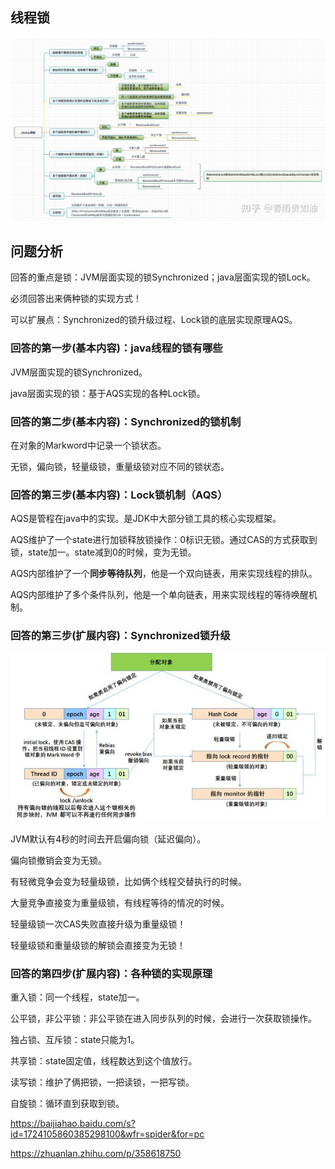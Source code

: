## 线程锁
![](pool/Java线程锁.jpg)

## 问题分析
回答的重点是锁：JVM层面实现的锁Synchronized；java层面实现的锁Lock。

必须回答出来俩种锁的实现方式！

可以扩展点：Synchronized的锁升级过程、Lock锁的底层实现原理AQS。

### 回答的第一步(基本内容)：java线程的锁有哪些
JVM层面实现的锁Synchronized。

java层面实现的锁：基于AQS实现的各种Lock锁。

### 回答的第二步(基本内容)：Synchronized的锁机制
在对象的Markword中记录一个锁状态。

无锁，偏向锁，轻量级锁，重量级锁对应不同的锁状态。

### 回答的第三步(基本内容)：Lock锁机制（AQS）
AQS是管程在java中的实现。是JDK中大部分锁工具的核心实现框架。

AQS维护了一个state进行加锁释放锁操作：0标识无锁。通过CAS的方式获取到锁，state加一。state减到0的时候，变为无锁。

AQS内部维护了一个**同步等待队列**，他是一个双向链表，用来实现线程的排队。

AQS内部维护了多个条件队列，他是一个单向链表，用来实现线程的等待唤醒机制。

### 回答的第三步(扩展内容)：Synchronized锁升级
![](pool/锁升级.jpeg)

JVM默认有4秒的时间去开启偏向锁（延迟偏向）。

偏向锁撤销会变为无锁。

有轻微竞争会变为轻量级锁，比如俩个线程交替执行的时候。

大量竞争直接变为重量级锁，有线程等待的情况的时候。

轻量级锁一次CAS失败直接升级为重量级锁！

轻量级锁和重量级锁的解锁会直接变为无锁！

### 回答的第四步(扩展内容)：各种锁的实现原理
重入锁：同一个线程，state加一。

公平锁，非公平锁：非公平锁在进入同步队列的时候，会进行一次获取锁操作。

独占锁、互斥锁：state只能为1。

共享锁：state固定值，线程数达到这个值放行。

读写锁：维护了俩把锁，一把读锁，一把写锁。

自旋锁：循环直到获取到锁。

https://baijiahao.baidu.com/s?id=1724105860385298100&wfr=spider&for=pc

https://zhuanlan.zhihu.com/p/358618750